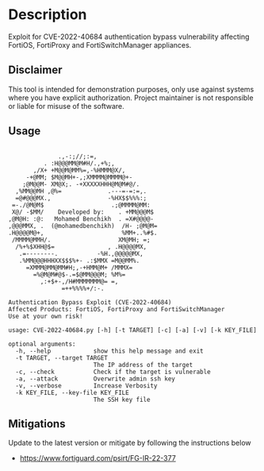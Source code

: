 # Description
Exploit for CVE-2022-40684 authentication bypass vulnerability affecting FortiOS, FortiProxy and FortiSwitchManager appliances.

## Disclaimer
This tool is intended for demonstration purposes, only use against systems where you have explicit authorization. Project maintainer is not responsible or liable for misuse of the software. 

## Usage
```plaintext

              .,-:;//;:=,
          . :H@@@MM@M#H/.,+%;,
       ,/X+ +M@@M@MM%=,-%HMMM@X/,
     -+@MM; $M@@MH+-,;XMMMM@MMMM@+-
    ;@M@@M- XM@X;. -+XXXXXHHH@M@M#@/.
  ,%MM@@MH ,@%=             .---=-=:=,.
  =@#@@@MX.,                -%HX$$%%%:;
 =-./@M@M$                   .;@MMMM@MM:
 X@/ -$MM/    Developed by:    . +MM@@@M$
,@M@H: :@:   Mohamed Benchikh  . =X#@@@@-
,@@@MMX, .  (@mohamedbenchikh)  /H- ;@M@M=
.H@@@@M@+,                      %MM+..%#$.
 /MMMM@MMH/.                   XM@MH; =;
  /%+%$XHH@$=               , .H@@@@MX,
   .=--------.           -%H.,@@@@@MX,
   .%MM@@@HHHXX$$$%+- .:$MMX =M@@MM%.
     =XMMM@MM@MM#H;,-+HMM@M+ /MMMX=
       =%@M@M#@$-.=$@MM@@@M; %M%=
         ,:+$+-,/H#MMMMMMM@= =,
               =++%%%%+/:-.

Authentication Bypass Exploit (CVE-2022-40684)
Affected Products: FortiOS, FortiProxy and FortiSwitchManager
Use at your own risk!

usage: CVE-2022-40684.py [-h] [-t TARGET] [-c] [-a] [-v] [-k KEY_FILE]

optional arguments:
  -h, --help            show this help message and exit
  -t TARGET, --target TARGET
                        The IP address of the target
  -c, --check           Check if the target is vulnerable
  -a, --attack          Overwrite admin ssh key
  -v, --verbose         Increase Verbosity
  -k KEY_FILE, --key-file KEY_FILE
                        The SSH key file
```

## Mitigations
Update to the latest version or mitigate by following the instructions below
* https://www.fortiguard.com/psirt/FG-IR-22-377
